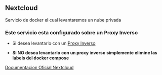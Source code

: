 
## Nextcloud

Servicio de docker el cual levantaremos un nube privada 

### Este servicio esta configurado sobre un Proxy Inverso

* Si desea levantarlo con un [Proxy Inverso](https://github.com/Lucho00Cuba/Docker/Traefik) 

* __Si **NO** desea levantarlo con un **proxy inverso** simplemente elimine las labels del docker compose__

[Documentacion Oficial Nextcloud](https://nextcloud.com/)